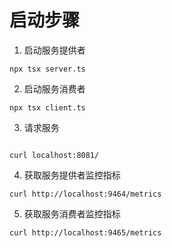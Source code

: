 # 启动步骤

1. 启动服务提供者

```shell
npx tsx server.ts
```

2. 启动服务消费者

```shell
npx tsx client.ts
```

3. 请求服务

```shell

curl localhost:8081/

```

4. 获取服务提供者监控指标

```shell
curl http://localhost:9464/metrics
```

5. 获取服务消费者监控指标

```shell
curl http://localhost:9465/metrics
```
